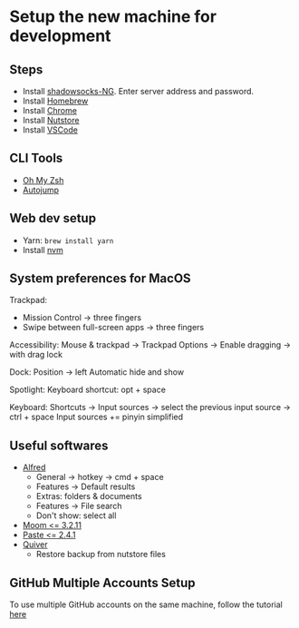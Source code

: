 # Setup the new machine for development

## Steps
- Install [shadowsocks-NG](https://github.com/shadowsocks/ShadowsocksX-NG). Enter server address and password.
- Install [Homebrew](https://brew.sh/)
- Install [Chrome](https://www.google.com/chrome/)
- Install [Nutstore](https://www.jianguoyun.com/s/downloads)
- Install [VSCode](https://code.visualstudio.com/)

## CLI Tools
- [Oh My Zsh](https://ohmyz.sh/)
- [Autojump](https://github.com/wting/autojump)

## Web dev setup
- Yarn: `brew install yarn`
- Install [nvm](https://github.com/nvm-sh/nvm)

## System preferences for MacOS
Trackpad:
- Mission Control -> three fingers
- Swipe between full-screen apps -> three fingers

Accessibility:
Mouse & trackpad -> Trackpad Options -> Enable dragging -> with drag lock

Dock:
Position -> left
Automatic hide and show

Spotlight:
Keyboard shortcut: opt + space

Keyboard:
Shortcuts -> Input sources -> select the previous input source -> ctrl + space
Input sources += pinyin simplified

## Useful softwares
- [Alfred](https://xclient.info/s/alfred.html)
    - General -> hotkey -> cmd + space
    - Features -> Default results
	- Extras: folders & documents
    - Features -> File search
	- Don't show: select all
- [Moom <= 3.2.11](https://xclient.info/s/moom.html)
- [Paste <= 2.4.1](https://xclient.info/s/paste-for-mac.html)
- [Quiver](https://xclient.info/s/quiver.html#versions)
    - Restore backup from nutstore files

## GitHub Multiple Accounts Setup
To use multiple GitHub accounts on the same machine, follow the tutorial [here](https://www.freecodecamp.org/news/manage-multiple-github-accounts-the-ssh-way-2dadc30ccaca/)
